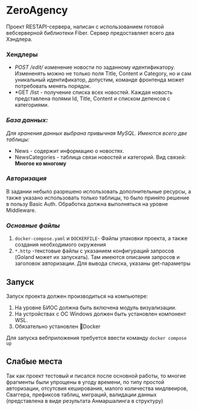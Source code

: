 # ZeroAgency

Проект RESTAPI-сервера, написан с использованием готовой вебсерверной библиотеки Fiber. Сервер предоставляет всего два Хэндлера.

### Хендлеры 
- *POST /edit/*
изменение новости по заданному идентификатору. Измененять можно не только поля Title, Content и Category, но и сам уникальный идентификатор, допустим, команде фронтенда может потребовать менять порядок. 
- *GET /list - получение списка всех новостей. Каждая новость представлена полями Id, Title, Content и списком депенсов с категориями.

### *База данных:*

*Для хранения данных выбрана привычная MySQL. Имеются всего две таблицы:*
- News - содержит информацию о новостях.
- NewsCategories - таблица связи новостей и категорий. Вид связей: **Многое ко многому**

### *Авторизация*

В задании небыло разрешено использовать дополнительные ресурсы, а также указано использовать только таблицы, то было принято решение в пользу Basic Auth. Обработка должна выполняться на уровне Middleware. 

### *Основные файлы*
1. ```docker-compose.yaml``` и ```DOCKERFILE```- Файлы упаковки проекта, а также создания необходимого окружения
2. ```*.http``` -текстовые файлы с указанием конфигураций запросов (Goland может их запускать). Там имеются описания запросов и заголовок авторизации. Для вывода списка, указаны get-параметры


## Запуск

Запуск проекта должен производиться на компьютере:

1. На уровне БИОС должна быть включена модуль визуализации.
2. На устройствах с ОС Windows должен быть установлен компонент WSL.
3. Обязательно установлен 🐳Docker

Для запуска вебприложения требуется ввести команду ```docker compose up```


## Слабые места

Так как проект тестовый и писался  после основной работы, то многие фрагменты были упрощены в угоду времени, по типу простой авторизации, отсутсвия кеширования, малого количества мидлвеиров, Сваггера, префиксов таблиц, миграций, валидации данных (представлена в виде результата Анмаршалинга в структуру)

